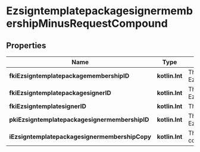 
# EzsigntemplatepackagesignermembershipMinusRequestCompound

## Properties
Name | Type | Description | Notes
------------ | ------------- | ------------- | -------------
**fkiEzsigntemplatepackagemembershipID** | **kotlin.Int** | The unique ID of the Ezsigntemplatepackagemembership | 
**fkiEzsigntemplatepackagesignerID** | **kotlin.Int** | The unique ID of the Ezsigntemplatepackagesigner | 
**fkiEzsigntemplatesignerID** | **kotlin.Int** | The unique ID of the Ezsigntemplatesigner | 
**pkiEzsigntemplatepackagesignermembershipID** | **kotlin.Int** | The unique ID of the Ezsigntemplatepackagesignermembership |  [optional]
**iEzsigntemplatepackagesignermembershipCopy** | **kotlin.Int** | The Copy number in case of multiple copies. |  [optional]




